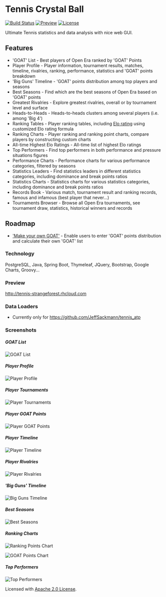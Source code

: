 # Tennis Crystal Ball

[![Build Status](https://travis-ci.org/mcekovic/tennis-crystal-ball.svg?branch=master)](https://travis-ci.org/mcekovic/tennis-crystal-ball)
[![Preview](https://img.shields.io/badge/preview-UP-brightgreen.svg)](http://tennis-strangeforest.rhcloud.com)
[![License](https://img.shields.io/badge/license-Apache%202.0-blue.svg)](http://www.apache.org/licenses/LICENSE-2.0)

Ultimate Tennis statistics and data analysis with nice web GUI.

## Features

- 'GOAT' List - Best players of Open Era ranked by 'GOAT' Points
- Player Profile - Player information, tournament results, matches, timeline, rivalries, ranking, performance, statistics and 'GOAT' points breakdown
- 'Big Guns' Timeline - 'GOAT' points distribution among top players and seasons
- Best Seasons - Find which are the best seasons of Open Era based on 'GOAT' points
- Greatest Rivalries - Explore greatest rivalries, overall or by tournament level and surface
- Heads-to-Heads - Heads-to-heads clusters among several players (i.e. among 'Big 4')
- Ranking Tables - Player ranking tables, including [Elo rating](https://en.wikipedia.org/wiki/Elo_rating_system) using customized Elo rating formula
- Ranking Charts - Player ranking and ranking point charts, compare players by constructing custom charts
- All-time Highest Elo Ratings - All-time list of highest Elo ratings
- Top Performers - Find top performers in both performance and pressure situations figures
- Performance Charts - Performance charts for various performance categories, filtered by seasons
- Statistics Leaders - Find statistics leaders in different statistics categories, including dominance and break points ratios
- Statistics Charts - Statistics charts for various statistics categories, including dominance and break points ratios
- Records Book - Various match, tournament result and ranking records, famous and infamous (best player that never...)
- Tournaments Browser - Browse all Open Era tournaments, see tournament draw, statistics, historical winners and records

## Roadmap

- ['Make your own GOAT'](https://github.com/mcekovic/tennis-crystal-ball/issues/14) - Enable users to enter 'GOAT' points distribution and calculate their own 'GOAT' list

### Technology

PostgreSQL, Java, Spring Boot, Thymeleaf, JQuery, Bootstrap, Google Charts, Groovy...

### Preview
http://tennis-strangeforest.rhcloud.com

### Data Loaders
- Currently only for https://github.com/JeffSackmann/tennis_atp

### Screenshots

##### GOAT List
![GOAT List](https://github.com/mcekovic/open-box/blob/master/GOATList.png?raw=true)

##### Player Profile
![Player Profile](https://github.com/mcekovic/open-box/blob/master/PlayerProfile.png?raw=true)

##### Player Tournaments
![Player Tournaments](https://github.com/mcekovic/open-box/blob/master/PlayerTournaments.png?raw=true)

##### Player GOAT Points
![Player GOAT Points](https://github.com/mcekovic/open-box/blob/master/PlayerGOATPoints.png?raw=true)

##### Player Timeline
![Player Timeline](https://github.com/mcekovic/open-box/blob/master/PlayerTimeline.png?raw=true)

##### Player Rivalries
![Player Rivalries](https://github.com/mcekovic/open-box/blob/master/PlayerRivalries.png?raw=true)

##### 'Big Guns' Timeline
![Big Guns Timeline](https://github.com/mcekovic/open-box/blob/master/BigGunsTimeline.png?raw=true)

##### Best Seasons
![Best Seasons](https://github.com/mcekovic/open-box/blob/master/BestSeasons.png?raw=true)

##### Ranking Charts
![Ranking Points Chart](https://github.com/mcekovic/open-box/blob/master/RankingChart.png?raw=true)

![GOAT Points Chart](https://github.com/mcekovic/open-box/blob/master/RankingChart2.png?raw=true)

##### Top Performers
![Top Performers](https://github.com/mcekovic/open-box/blob/master/TopPerformers.png?raw=true)

Licensed with [Apache 2.0 License](http://www.apache.org/licenses/LICENSE-2.0).